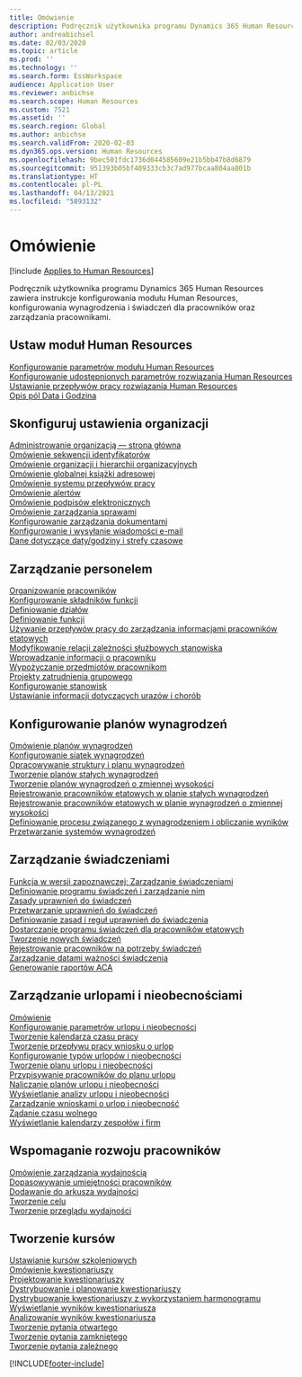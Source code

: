 ```yaml
---
title: Omówienie
description: Podręcznik użytkownika programu Dynamics 365 Human Resources zawiera instrukcje konfigurowania modułu Human Resources, konfigurowania wynagrodzenia i świadczeń dla pracowników oraz zarządzania pracownikami.
author: andreabichsel
ms.date: 02/03/2020
ms.topic: article
ms.prod: ''
ms.technology: ''
ms.search.form: EssWorkspace
audience: Application User
ms.reviewer: anbichse
ms.search.scope: Human Resources
ms.custom: 7521
ms.assetid: ''
ms.search.region: Global
ms.author: anbichse
ms.search.validFrom: 2020-02-03
ms.dyn365.ops.version: Human Resources
ms.openlocfilehash: 9bec501fdc1736d044585609e21b5bb47b8d6879
ms.sourcegitcommit: 951393b05bf409333cb3c7ad977bcaa804aa801b
ms.translationtype: HT
ms.contentlocale: pl-PL
ms.lasthandoff: 04/13/2021
ms.locfileid: "5893132"
---
```

# <a name="overview"></a>Omówienie

[!include [Applies to Human Resources](../includes/applies-to-hr.md)]

Podręcznik użytkownika programu Dynamics 365 Human Resources zawiera instrukcje konfigurowania modułu Human Resources, konfigurowania wynagrodzenia i świadczeń dla pracowników oraz zarządzania pracownikami.

## <a name="set-up-human-resources"></a>Ustaw moduł Human Resources

[Konfigurowanie parametrów modułu Human Resources](hr-setup-parameters.md)</br>
[Konfigurowanie udostępnionych parametrów rozwiązania Human Resources](hr-setup-shared-parameters.md)</br>
[Ustawianie przepływów pracy rozwiązania Human Resources](./hr-workflow-manage-employee-information.md)</br>
[Opis pól Data i Godzina](hr-setup-date-time-fields.md)</br>

## <a name="configure-organization-settings"></a>Skonfiguruj ustawienia organizacji

[Administrowanie organizacją — strona główna](../fin-ops-core/fin-ops/organization-administration/organization-administration-home-page.md?toc=/dynamics365/human-resources/toc.json)</br>
[Omówienie sekwencji identyfikatorów](../fin-ops-core/fin-ops/organization-administration/number-sequence-overview.md?toc=/dynamics365/human-resources/toc.json)</br>
[Omówienie organizacji i hierarchii organizacyjnych](../fin-ops-core/fin-ops/organization-administration/organizations-organizational-hierarchies.md?toc=/dynamics365/human-resources/toc.json)</br>
[Omówienie globalnej książki adresowej](../fin-ops-core/fin-ops/organization-administration/overview-global-address-book.md?toc=/dynamics365/human-resources/toc.json)</br>
[Omówienie systemu przepływów pracy](../fin-ops-core/fin-ops/organization-administration/overview-workflow-system.md?toc=/dynamics365/human-resources/toc.json)</br>
[Omówienie alertów](../fin-ops-core/fin-ops/get-started/alerts-overview.md?toc=/dynamics365/human-resources/toc.json)</br>
[Omówienie podpisów elektronicznych](../fin-ops-core/fin-ops/organization-administration/electronic-signature-overview.md?toc=/dynamics365/human-resources/toc.json)</br>
[Omówienie zarządzania sprawami](../fin-ops-core/fin-ops/organization-administration/cases.md?toc=/dynamics365/human-resources/toc.json)</br>
[Konfigurowanie zarządzania dokumentami](../fin-ops-core/fin-ops/organization-administration/configure-document-management.md?toc=/dynamics365/human-resources/toc.json)</br>
[Konfigurowanie i wysyłanie wiadomości e-mail](../fin-ops-core/fin-ops/organization-administration/configure-email.md?toc=/dynamics365/human-resources/toc.json)</br>
[Dane dotyczące daty/godziny i strefy czasowe](../fin-ops-core/fin-ops/organization-administration/date-time-zones.md?toc=/dynamics365/human-resources/toc.json)</br>

## <a name="manage-personnel"></a>Zarządzanie personelem

[Organizowanie pracowników](hr-personnel-departments-jobs-positions.md)</br>
[Konfigurowanie składników funkcji](hr-personnel-jobs.md)</br>
[Definiowanie działów](hr-personnel-define-departments.md)</br>
[Definiowanie funkcji](hr-personnel-define-jobs.md)</br>
[Używanie przepływów pracy do zarządzania informacjami pracowników etatowych](hr-workflow-manage-employee-information.md)</br>
[Modyfikowanie relacji zależności służbowych stanowiska](hr-personnel-modify-reporting-relationships-position.md)</br>
[Wprowadzanie informacji o pracowniku](hr-personnel-enter-worker-information.md)</br>
[Wypożyczanie przedmiotów pracownikom](hr-personnel-loan-item-worker.md)</br>
[Projekty zatrudnienia grupowego](hr-personnel-mass-hire-projects.md)</br>
[Konfigurowanie stanowisk](hr-personnel-set-up-positions.md)</br>
[Ustawianie informacji dotyczących urazów i chorób](hr-personnel-set-up-injury-illness-information.md)</br>

## <a name="set-up-compensation-plans"></a>Konfigurowanie planów wynagrodzeń

[Omówienie planów wynagrodzeń](hr-compensation-overview.md)</br>
[Konfigurowanie siatek wynagrodzeń](hr-compensation-grids.md)</br>
[Opracowywanie struktury i planu wynagrodzeń](hr-compensation-structure.md)</br>
[Tworzenie planów stałych wynagrodzeń](hr-compensation-fixed-plans.md)</br>
[Tworzenie planów wynagrodzeń o zmiennej wysokości](hr-compensation-variable-plans.md)</br>
[Rejestrowanie pracowników etatowych w planie stałych wynagrodzeń](hr-compensation-enroll-employees-fixed.md)</br>
[Rejestrowanie pracowników etatowych w planie wynagrodzeń o zmiennej wysokości](hr-compensation-enroll-employees-variable.md)</br>
[Definiowanie procesu związanego z wynagrodzeniem i obliczanie wyników](hr-compensation-define-process.md)</br>
[Przetwarzanie systemów wynagrodzeń](hr-compensation-process.md)</br>

## <a name="manage-benefits"></a>Zarządzanie świadczeniami

[Funkcja w wersji zapoznawczej: Zarządzanie świadczeniami](hr-benefits-management-overview.md)</br>
[Definiowanie programu świadczeń i zarządzanie nim](hr-benefits-manage-program.md)</br>
[Zasady uprawnień do świadczeń](hr-benefits-eligibility-policies.md)</br>
[Przetwarzanie uprawnień do świadczeń](hr-benefits-eligibility-process.md)</br>
[Definiowanie zasad i reguł uprawnień do świadczenia](hr-benefits-define-eligibility-rules.md)</br>
[Dostarczanie programu świadczeń dla pracowników etatowych](hr-benefits-deliver-employee-benefits-program.md)</br>
[Tworzenie nowych świadczeń](hr-benefits-create.md)</br>
[Rejestrowanie pracowników na potrzeby świadczeń](hr-benefits-enroll-workers.md)</br>
[Zarządzanie datami ważności świadczenia](hr-benefits-expiration-dates.md)</br>
[Generowanie raportów ACA](hr-benefits-aca-reports.md)</br>

## <a name="manage-leave-and-absence"></a>Zarządzanie urlopami i nieobecnościami

[Omówienie](hr-leave-and-absence-overview.md)</br>
[Konfigurowanie parametrów urlopu i nieobecności](hr-leave-and-absence-parameters.md)</br>
[Tworzenie kalendarza czasu pracy](hr-leave-and-absence-working-time-calendar.md)</br>
[Tworzenie przepływu pracy wniosku o urlop](hr-leave-and-absence-workflow.md)</br>
[Konfigurowanie typów urlopów i nieobecności](hr-leave-and-absence-types.md)</br>
[Tworzenie planu urlopu i nieobecności](hr-leave-and-absence-plans.md)</br>
[Przypisywanie pracowników do planu urlopu](hr-leave-and-absence-enroll.md)</br>
[Naliczanie planów urlopu i nieobecności](hr-leave-and-absence-accrue.md)</br>
[Wyświetlanie analizy urlopu i nieobecności](hr-leave-and-absence-analytics.md)</br>
[Zarządzanie wnioskami o urlop i nieobecność](hr-employee-self-service-manage-requests.md)</br>
[Żądanie czasu wolnego](hr-employee-self-service-request-time-off.md)</br>
[Wyświetlanie kalendarzy zespołów i firm](hr-employee-self-service-calendar.md)</br>

## <a name="develop-employees"></a>Wspomaganie rozwoju pracowników

[Omówienie zarządzania wydajnością](hr-develop-performance-management-overview.md)</br>
[Dopasowywanie umiejętności pracowników](hr-develop-skills.md)</br>
[Dodawanie do arkusza wydajności](hr-develop-add-performance-journal.md)</br>
[Tworzenie celu](hr-develop-create-goal.md)</br>
[Tworzenie przeglądu wydajności](hr-develop-create-performance-review.md)</br>

## <a name="create-courses"></a>Tworzenie kursów

[Ustawianie kursów szkoleniowych](hr-learning-courses.md)</br>
[Omówienie kwestionariuszy](hr-learning-questionnaires.md)</br>
[Projektowanie kwestionariuszy](hr-learning-design-questionnaires.md)</br>
[Dystrybuowanie i planowanie kwestionariuszy](hr-learning-distribute-questionnaires.md)</br>
[Dystrybuowanie kwestionariuszy z wykorzystaniem harmonogramu](hr-learning-distribute-questionnaires-scheduling.md)</br>
[Wyświetlanie wyników kwestionariusza](hr-learning-evaluate-questionnaire-results.md)</br>
[Analizowanie wyników kwestionariusza](hr-learning-analyze-questionnaire-results.md)</br>
[Tworzenie pytania otwartego](hr-learning-create-open-ended-question.md)</br>
[Tworzenie pytania zamkniętego](hr-learning-create-closed-ended-question.md)</br>
[Tworzenie pytania zależnego](hr-learning-depending-question.md)</br>





[!INCLUDE[footer-include](../includes/footer-banner.md)]